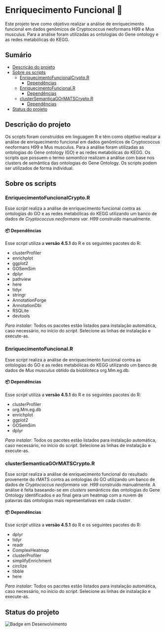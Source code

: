 # Enriquecimento Funcional 🚀

Este projeto teve como objetivo realizar a análise de enriquecimento funcional em dados genômicos de Cryptococcus neoformans H99 e Mus musculus. Para a análise foram utilizadas as ontologias do Gene ontology e as redes metabólicas do KEGG.  

## Sumário
- [Descrição do projeto](#descricao-do-projeto)
- [Sobre os scripts](#sobre-os-scripts)
    - [EnriquecimentoFuncionalCrypto.R](#enriquecimentofuncionalcryptor)
        - [Dependências](#-dependências)
    - [EnriquecimentoFuncional.R](#enriquecimentofuncionalr)
        - [Dependências](#-dependências-1)
    - [clusterSemanticaGOrMATSCrypto.R](#clustersemanticagormatscryptor)
        - [Dependências](#-dependências-2)
- [Status do projeto](#status-do-projeto)

## Descrição do projeto
Os scripts foram construídos em linguagem R e têm como objetivo realizar a análise de enriquecimento funcional em dados genômicos de Cryptococcus neoformans H99 e Mus musculus. Para a análise foram utilizadas as ontologias do Gene ontology (GO) e as redes metabólicas do KEGG. 
Os scripts que possuem o termo *semantica* realizam a análise com base nos clusters de semântica das ontologias do Gene Ontology. 
Os scripts podem ser utilizados de forma individual.

## Sobre os scripts
### EnriquecimentoFuncionalCrypto.R
Esse _script_ realiza a análise de enriquecimento funcional contra as ontologias do GO e as redes metabólicas do KEGG utilizando um banco de dados de _Cryptococcus neoformans var. H99_ construído manualmente. 
#### 📦 Dependências
Esse _script_ utiliza a **versão 4.5.1** do R e os seguintes pacotes do R:
- clusterProfiler
- enrichplot
- ggplot2
- GOSemSim
- dplyr
- pathview
- here 
- tidyr
- stringr
- AnnotationForge
- AnnotationDbi
- RSQLite
- devtools

_Para instalar:_
Todos os pacotes estão listados para instalação automática, caso necessário, no início do _script_. Selecione as linhas de instalação e execute-as.

### EnriquecimentoFuncional.R
Esse _script_ realiza a análise de enriquecimento funcional contra as ontologias do GO e as redes metabólicas do KEGG utilizando um banco de dados de _Mus musculus_ obtido da bioblioteca org.Mm.eg.db. 
#### 📦 Dependências
Esse _script_ utiliza a **versão 4.5.1** do R e os seguintes pacotes do R:
- clusterProfiler
- org.Mm.eg.db
- enrichplot
- ggplot2
- GOSemSim
- dplyr

_Para instalar:_
Todos os pacotes estão listados para instalação automática, caso necessário, no início do _script_. Selecione as linhas de instalação e execute-as.

### clusterSemanticaGOrMATSCrypto.R
Esse _script_ realiza a análise de enriquecimento funcional do resultado provenente do rMATS contra as ontologias do GO  utilizando um banco de dados de _Cryptococcus neoformans var. H99_ construído manualmente. A análise é feita baseando-se em _clusters_ semânticos das ontologias do Gene Ontology identificados e ao final gera um heatmap com a nuvem de palavras das ontologias mais representativas em cada _cluster_.

#### 📦 Dependências
Esse _script_ utiliza a **versão 4.5.1** do R e os seguintes pacotes do R:
- dplyr
- tidyr
- readr
- ComplexHeatmap
- clusterProfiler
- simplifyEnrichment
- circlize
- tibble
- here

_Para instalar:_
Todos os pacotes estão listados para instalação automática, caso necessário, no início do _script_. Selecione as linhas de instalação e execute-as.

## Status do projeto
![Badge em Desenvolvimento](http://img.shields.io/static/v1?label=STATUS&message=EM%20DESENVOLVIMENTO&color=GREEN&style=for-the-badge)

